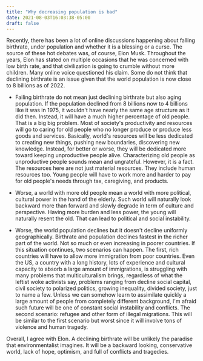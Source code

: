 ```yaml
---
title: "Why decreasing population is bad"
date: 2021-08-03T16:03:38-05:00
draft: false
---
```


Recently, there has been a lot of online discussions happening about falling birthrate, under population and whether it is a blessing or a curse. The source of these hot debates was, of course, Elon Musk. Throughout the years, Elon has stated on multiple occasions that he was concerned with low birth rate, and that civilization is going to crumble without more children. Many online voice questioned his claim. Some do not think that declining birthrate is an issue given that the world population is now close to 8 billions as of 2022.

* Failing birthrate do not mean just declining birthrate but also aging population. If the population declined from 8 billions now to 4 billions like it was in 1975, it wouldn't have nearly the same age structure as it did then. Instead, it will have a much higher percentage of old people. That is a big big problem. Most of society's productivity and resources will go to caring for old people who no longer produce or produce less goods and services. Basically, world's resources will be less dedicated to creating new things, pushing new boundaries, discovering new knowledge. Instead, for better or worse, they will be dedicated more toward keeping unproductive people alive. Characterizing old people as unproductive people sounds mean and ungrateful. However, it is a fact. The resources here are not just material resources. They include human resources too. Young people will have to work more and harder to pay for old people's needs through tax, caregiving, and products.

* Worse, a world with more old people mean a world with more political, cultural power in the hand of the elderly. Such world will naturally look backward more than forward and slowly degrade in term of culture and perspective. Having more burden and less power, the young will naturally resent the old. That can lead to political and social instability.

* Worse, the world population declines but it doesn't decline uniformly geographically. Birthrate and population declines fastest in the richer part of the world. Not so much or even increasing in poorer countries. If this situation continues, two scenarios can happen. The first, rich countries will have to allow more immigration from poor countries. Even the US, a country with a long history, lots of experience and cultural capacity to absorb a large amount of immigrations, is struggling with many problems that multiculturalism brings, regardless of what the leftist woke activists say, problems ranging from decline social capital, civil society to polarized politics, growing inequality, divided society, just to name a few. Unless we can somehow learn to assimilate quickly a large amount of people from completely different background, I'm afraid such future will be one of constant social instability and conflicts. The second scenario: refugee and other form of illegal migrations. This will be similar to the first scenario but worst since it will involve tons of violence and human tragedy.

Overall, I agree with Elon. A declining birthrate will be unlikely the paradise that environmentalist imagines. It will be a backward looking, conservative world, lack of hope, optimism, and full of conflicts and tragedies.